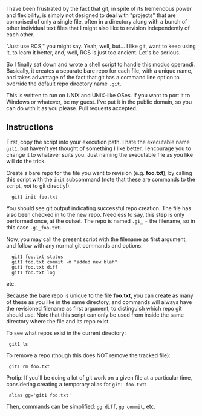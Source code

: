 I have been frustrated by the fact that git, in spite of its tremendous power and
flexibility, is simply not designed to deal with "projects" that are comprised of
only a single file, often in a directory along with a bunch of other individual text
files that I might also like to revision independently of each other.

"Just use RCS," you might say. Yeah, well, but... I like git, want to keep using it,
to learn it better, and, well, RCS is just too ancient. Let's be serious.

So I finally sat down and wrote a shell script to handle this modus operandi.
Basically, it creates a separate bare repo for each file, with a unique name, and
takes advantage of the fact that git has a command line option to override the default
repo directory name `.git`.

This is written to run on UNIX and UNIX-like OSes. If you want to port it to
Windows or whatever, be my guest. I've put it in the public domain, so you can do
with it as you please. Pull requests accepted.

## Instructions

First, copy the script into your execution path. I hate the executable name `git1`,
but haven't yet thought of something I like better. I encourage you to change it
to whatever suits you. Just naming the executable file as you like will do the trick.

Create a bare repo for the file you want to revision (e.g. **foo.txt**), by calling
this script with the `init` subcommand (note that these are commands to the script,
_not_ to git directly!):

```
  git1 init foo.txt
```

You should see git output indicating successful repo creation. The file
has also been checked in to the new repo. Needless to say, this step is only
performed once, at the outset. The repo is named `.g1_` + the filename, so
in this case `.g1_foo.txt`.

Now, you may call the present script with the filename as first argument,
and follow with any normal git commands and options:

```
  git1 foo.txt status
  git1 foo.txt commit -m "added new blah"
  git1 foo.txt diff
  git1 foo.txt log
```

etc.

Because the bare repo is unique to the file **foo.txt**, you can create as many
of these as you like in the same directory, and commands will always have the
revisioned filename as first argument, to distinguish which repo git should use.
Note that this script can only be used from inside the same
directory where the file and its repo exist.

To see what repos exist in the current directory:

```
 git1 ls
```

To remove a repo (though this does NOT remove the tracked file):

```
 git1 rm foo.txt
```

Protip: If you'll be doing a lot of git work on a given file at a particular
time, considering creating a temporary alias for `git1 foo.txt`:

```
 alias gg='git1 foo.txt'
```

Then, commands can be simplified: `gg diff`, `gg commit`, etc.

